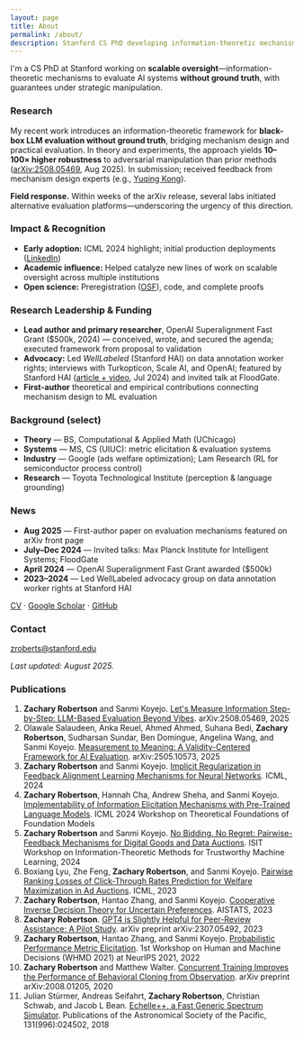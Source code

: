 ```yaml
---
layout: page
title: About
permalink: /about/
description: Stanford CS PhD developing information-theoretic mechanisms for evaluating AI systems without ground truth.
---
```


I'm a CS PhD at Stanford working on **scalable oversight**—information-theoretic mechanisms to evaluate AI systems **without ground truth**, with guarantees under strategic manipulation.

### Research
My recent work introduces an information-theoretic framework for **black-box LLM evaluation without ground truth**, bridging mechanism design and practical evaluation. In theory and experiments, the approach yields **10–100× higher robustness** to adversarial manipulation than prior methods ([arXiv:2508.05469](https://www.arxiv.org/abs/2508.05469), Aug 2025). In submission; received feedback from mechanism design experts (e.g., [Yuqing Kong](https://cfcs.pku.edu.cn/yuqkong/)).

**Field response.** Within weeks of the arXiv release, several labs initiated alternative evaluation platforms—underscoring the urgency of this direction.

### Impact & Recognition
- **Early adoption:** ICML 2024 highlight; initial production deployments ([LinkedIn](https://www.linkedin.com/posts/florian-h%C3%B6nicke-b902b6aa_icml-icml24-icml2024-activity-7224064255677849601-wdgS))
- **Academic influence:** Helped catalyze new lines of work on scalable oversight across multiple institutions
- **Open science:** Preregistration ([OSF](https://osf.io/c7pum)), code, and complete proofs

### Research Leadership & Funding
- **Lead author and primary researcher**, OpenAI Superalignment Fast Grant ($500k, 2024) — conceived, wrote, and secured the agenda; executed framework from proposal to validation
- **Advocacy:** Led *WellLabeled* (Stanford HAI) on data annotation worker rights; interviews with Turkopticon, Scale AI, and OpenAI; featured by Stanford HAI ([article + video](https://hai.stanford.edu/news/exploring-complex-ethical-challenges-data-annotation), Jul 2024) and invited talk at FloodGate.
- **First-author** theoretical and empirical contributions connecting mechanism design to ML evaluation

### Background (select)
- **Theory** — BS, Computational & Applied Math (UChicago)
- **Systems** — MS, CS (UIUC): metric elicitation & evaluation systems
- **Industry** — Google (ads welfare optimization); Lam Research (RL for semiconductor process control)
- **Research** — Toyota Technological Institute (perception & language grounding)

### News
- **Aug 2025** — First-author paper on evaluation mechanisms featured on arXiv front page
- **July–Dec 2024** — Invited talks: Max Planck Institute for Intelligent Systems; FloodGate
- **April 2024** — OpenAI Superalignment Fast Grant awarded ($500k)
- **2023–2024** — Led WellLabeled advocacy group on data annotation worker rights at Stanford HAI

[CV](https://github.com/zrobertson466920/zrobertson466920.github.io/blob/master/Awesome_CV-3.pdf) · [Google Scholar](https://scholar.google.com/citations?user=769PIisAAAAJ&hl=en) · [GitHub](https://github.com/zrobertson466920)

### Contact
[zroberts@stanford.edu](mailto:zroberts@stanford.edu)

_Last updated: August 2025._

### Publications

1. **Zachary Robertson** and Sanmi Koyejo. [Let's Measure Information Step-by-Step: LLM-Based Evaluation Beyond Vibes](https://arxiv.org/abs/2508.05469). arXiv:2508.05469, 2025
2. Olawale Salaudeen, Anka Reuel, Ahmed Ahmed, Suhana Bedi, **Zachary Robertson**, Sudharsan Sundar, Ben Domingue, Angelina Wang, and Sanmi Koyejo. [Measurement to Meaning: A Validity-Centered Framework for AI Evaluation](https://arxiv.org/abs/2505.10573). arXiv:2505.10573, 2025
3. **Zachary Robertson** and Sanmi Koyejo. [Implicit Regularization in Feedback Alignment Learning Mechanisms for Neural Networks](https://proceedings.mlr.press/v235/robertson24b.html). ICML, 2024
4. **Zachary Robertson**, Hannah Cha, Andrew Sheha, and Sanmi Koyejo. [Implementability of Information Elicitation Mechanisms with Pre-Trained Language Models](https://openreview.net/pdf?id=QqMnRGlRJk). ICML 2024 Workshop on Theoretical Foundations of Foundation Models
5. **Zachary Robertson** and Sanmi Koyejo. [No Bidding, No Regret: Pairwise-Feedback Mechanisms for Digital Goods and Data Auctions](https://arxiv.org/abs/2306.01860). ISIT Workshop on Information-Theoretic Methods for Trustworthy Machine Learning, 2024
6. Boxiang Lyu, Zhe Feng, **Zachary Robertson**, and Sanmi Koyejo. [Pairwise Ranking Losses of Click-Through Rates Prediction for Welfare Maximization in Ad Auctions](https://arxiv.org/abs/2306.01799). ICML, 2023
7. **Zachary Robertson**, Hantao Zhang, and Sanmi Koyejo. [Cooperative Inverse Decision Theory for Uncertain Preferences](https://proceedings.mlr.press/v206/robertson23a.html). AISTATS, 2023
8. **Zachary Robertson**. [GPT4 is Slightly Helpful for Peer-Review Assistance: A Pilot Study](https://arxiv.org/abs/2307.05492). arXiv preprint arXiv:2307.05492, 2023
9. **Zachary Robertson**, Hantao Zhang, and Sanmi Koyejo. [Probabilistic Performance Metric Elicitation](https://www.ideals.illinois.edu/items/124609). 1st Workshop on Human and Machine Decisions (WHMD 2021) at NeurIPS 2021, 2022
10. **Zachary Robertson** and Matthew Walter. [Concurrent Training Improves the Performance of Behavioral Cloning from Observation](https://arxiv.org/abs/2008.01205). arXiv preprint arXiv:2008.01205, 2020
11. Julian Stürmer, Andreas Seifahrt, **Zachary Robertson**, Christian Schwab, and Jacob L Bean. [Echelle++, a Fast Generic Spectrum Simulator](https://iopscience.iop.org/article/10.1088/1538-3873/aaec2e/meta). Publications of the Astronomical Society of the Pacific, 131(996):024502, 2018
